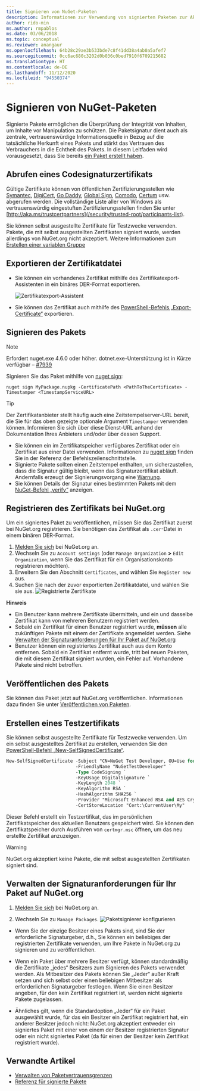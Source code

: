 ```yaml
---
title: Signieren von NuGet-Paketen
description: Informationen zur Verwendung von signierten Paketen zur Aktivierung der Integritätsüberprüfung des Inhalts.
author: rido-min
ms.author: rmpablos
ms.date: 03/06/2018
ms.topic: conceptual
ms.reviewer: anangaur
ms.openlocfilehash: 64b28c29ae3b533bde7c8f41dd38a4ab0a5afef7
ms.sourcegitcommit: 0cc6ac680c3202d0b036c0bed7910f6709215682
ms.translationtype: HT
ms.contentlocale: de-DE
ms.lasthandoff: 11/12/2020
ms.locfileid: "94550374"
---
```

# <a name="signing-nuget-packages"></a>Signieren von NuGet-Paketen

Signierte Pakete ermöglichen die Überprüfung der Integrität von Inhalten, um Inhalte vor Manipulation zu schützen. Die Paketsignatur dient auch als zentrale, vertrauenswürdige Informationsquelle in Bezug auf die tatsächliche Herkunft eines Pakets und stärkt das Vertrauen des Verbrauchers in die Echtheit des Pakets. In diesem Leitfaden wird vorausgesetzt, dass Sie bereits [ein Paket erstellt haben](creating-a-package.md).

## <a name="get-a-code-signing-certificate"></a>Abrufen eines Codesignaturzertifikats

Gültige Zertifikate können von öffentlichen Zertifizierungsstellen wie [Symantec](https://trustcenter.websecurity.symantec.com/process/trust/productOptions?productType=SoftwareValidationClass3), [DigiCert](https://www.digicert.com/code-signing/), [Go Daddy](https://www.godaddy.com/web-security/code-signing-certificate), [Global Sign](https://www.globalsign.com/en/code-signing-certificate/), [Comodo](https://www.comodo.com/e-commerce/code-signing/code-signing-certificate.php), [Certum](https://www.certum.eu/certum/cert,offer_en_open_source_cs.xml) usw. abgerufen werden. Die vollständige Liste aller von Windows als vertrauenswürdig eingestuften Zertifizierungsstellen finden Sie unter [http://aka.ms/trustcertpartners](/security/trusted-root/participants-list).

Sie können selbst ausgestellte Zertifikate für Testzwecke verwenden. Pakete, die mit selbst ausgestellten Zertifikaten signiert wurde, werden allerdings von NuGet.org nicht akzeptiert. Weitere Informationen zum [Erstellen einer variablen Gruppe](#create-a-test-certificate)

## <a name="export-the-certificate-file"></a>Exportieren der Zertifikatdatei

* Sie können ein vorhandenes Zertifikat mithilfe des Zertifikatexport-Assistenten in ein binäres DER-Format exportieren.

  ![Zertifikatexport-Assistent](../reference/media/CertificateExportWizard.png)

* Sie können das Zertifikat auch mithilfe des [PowerShell-Befehls „Export-Certificate“](/powershell/module/pkiclient/export-certificate) exportieren.

## <a name="sign-the-package"></a>Signieren des Pakets

> [!note]
> Erfordert nuget.exe 4.6.0 oder höher. dotnet.exe-Unterstützung ist in Kürze verfügbar – [#7939](https://github.com/NuGet/Home/issues/7939)

Signieren Sie das Paket mithilfe von [nuget sign](../reference/cli-reference/cli-ref-sign.md):

```cli
nuget sign MyPackage.nupkg -CertificatePath <PathToTheCertificate> -Timestamper <TimestampServiceURL>
```

> [!Tip]
> Der Zertifikatanbieter stellt häufig auch eine Zeitstempelserver-URL bereit, die Sie für das oben gezeigte optionale Argument `Timestamper` verwenden können. Informieren Sie sich über diese Dienst-URL anhand der Dokumentation Ihres Anbieters und/oder über dessen Support.

* Sie können ein im Zertifikatspeicher verfügbares Zertifikat oder ein Zertifikat aus einer Datei verwenden. Informationen zu [nuget sign](../reference/cli-reference/cli-ref-sign.md) finden Sie in der Referenz der Befehlszeilenschnittstelle.
* Signierte Pakete sollten einen Zeitstempel enthalten, um sicherzustellen, dass die Signatur gültig bleibt, wenn das Signaturzertifikat abläuft. Andernfalls erzeugt der Signierungsvorgang eine [Warnung](../reference/errors-and-warnings/NU3002.md).
* Sie können Details der Signatur eines bestimmten Pakets mit dem [NuGet-Befehl „verify“](../reference/cli-reference/cli-ref-verify.md) anzeigen.

## <a name="register-the-certificate-on-nugetorg"></a>Registrieren des Zertifikats bei NuGet.org

Um ein signiertes Paket zu veröffentlichen, müssen Sie das Zertifikat zuerst bei NuGet.org registrieren. Sie benötigen das Zertifikat als `.cer`-Datei in einem binären DER-Format.

1. [Melden Sie sich](https://www.nuget.org/users/account/LogOn?returnUrl=%2F) bei NuGet.org an.
1. Wechseln Sie zu `Account settings` (oder `Manage Organization` **>** `Edit Organization`, wenn Sie das Zertifikat für ein Organisationskonto registrieren möchten).
1. Erweitern Sie den Abschnitt `Certificates`, und wählen Sie `Register new` aus.
1. Suchen Sie nach der zuvor exportierten Zertifikatdatei, und wählen Sie sie aus.
  ![Registrierte Zertifikate](../reference/media/registered-certs.png)

**Hinweis**
* Ein Benutzer kann mehrere Zertifikate übermitteln, und ein und dasselbe Zertifikat kann von mehreren Benutzern registriert werden.
* Sobald ein Zertifikat für einen Benutzer registriert wurde, **müssen** alle zukünftigen Pakete mit einem der Zertifikate angemeldet werden. Siehe [Verwalten der Signaturanforderungen für Ihr Paket auf NuGet.org](#manage-signing-requirements-for-your-package-on-nugetorg)
* Benutzer können ein registriertes Zertifikat auch aus dem Konto entfernen. Sobald ein Zertifikat entfernt wurde, tritt bei neuen Paketen, die mit diesem Zertifikat signiert wurden, ein Fehler auf. Vorhandene Pakete sind nicht betroffen.

## <a name="publish-the-package"></a>Veröffentlichen des Pakets

Sie können das Paket jetzt auf NuGet.org veröffentlichen. Informationen dazu finden Sie unter [Veröffentlichen von Paketen](../nuget-org/Publish-a-package.md).

## <a name="create-a-test-certificate"></a>Erstellen eines Testzertifikats

Sie können selbst ausgestellte Zertifikate für Testzwecke verwenden. Um ein selbst ausgestelltes Zertifikat zu erstellen, verwenden Sie den [PowerShell-Befehl „New-SelfSignedCertificate“](/powershell/module/pkiclient/new-selfsignedcertificate).

```ps
New-SelfSignedCertificate -Subject "CN=NuGet Test Developer, OU=Use for testing purposes ONLY" `
                          -FriendlyName "NuGetTestDeveloper" `
                          -Type CodeSigning `
                          -KeyUsage DigitalSignature `
                          -KeyLength 2048 `
                          -KeyAlgorithm RSA `
                          -HashAlgorithm SHA256 `
                          -Provider "Microsoft Enhanced RSA and AES Cryptographic Provider" `
                          -CertStoreLocation "Cert:\CurrentUser\My" 
```

Dieser Befehl erstellt ein Testzertifikat, das im persönlichen Zertifikatspeicher des aktuellen Benutzers gespeichert wird. Sie können den Zertifikatspeicher durch Ausführen von `certmgr.msc` öffnen, um das neu erstellte Zertifikat anzuzeigen.

> [!Warning]
> NuGet.org akzeptiert keine Pakete, die mit selbst ausgestellten Zertifikaten signiert sind.

## <a name="manage-signing-requirements-for-your-package-on-nugetorg"></a>Verwalten der Signaturanforderungen für Ihr Paket auf NuGet.org
1. [Melden Sie sich](https://www.nuget.org/users/account/LogOn?returnUrl=%2F) bei NuGet.org an.

1. Wechseln Sie zu `Manage Packages`. 
   ![Paketsignierer konfigurieren](../reference/media/configure-package-signers.png)

* Wenn Sie der einzige Besitzer eines Pakets sind, sind Sie der erforderliche Signaturgeber, d.h., Sie können ein beliebiges der registrierten Zertifikate verwenden, um Ihre Pakete in NuGet.org zu signieren und zu veröffentlichen.

* Wenn ein Paket über mehrere Besitzer verfügt, können standardmäßig die Zertifikate „jedes“ Besitzers zum Signieren des Pakets verwendet werden. Als Mitbesitzer des Pakets können Sie „Jeder“ außer Kraft setzen und sich selbst oder einen beliebigen Mitbesitzer als erforderlichen Signaturgeber festlegen. Wenn Sie einen Besitzer angeben, für den kein Zertifikat registriert ist, werden nicht signierte Pakete zugelassen. 

* Ähnliches gilt, wenn die Standardoption „Jeder“ für ein Paket ausgewählt wurde, für das ein Besitzer ein Zertifikat registriert hat, ein anderer Besitzer jedoch nicht: NuGet.org akzeptiert entweder ein signiertes Paket mit einer von einem der Besitzer registrierten Signatur oder ein nicht signiertes Paket (da für einen der Besitzer kein Zertifikat registriert wurde).

## <a name="related-articles"></a>Verwandte Artikel

- [Verwalten von Paketvertrauensgrenzen](../consume-packages/installing-signed-packages.md)
- [Referenz für signierte Pakete](../reference/Signed-Packages-Reference.md)